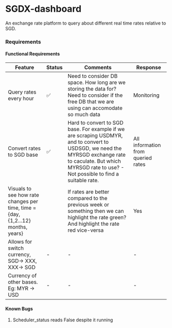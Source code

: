 ﻿# SGDX-dashboard

An exchange rate platform to query about different real time rates relative to SGD.


### Requirements 

#### Functional Requirements
Feature | Status | Comments | Response | 
--- | --- | --- | --- |
Query rates every hour  | ✅ | Need to consider DB space. How long are we storing the data for? Need to consider if the free DB that we are using can accomodate so much data | Monitoring | 
Convert rates to SGD base  | ✅ | Hard to convert to SGD base. For example if we are scraping USDMYR, and to convert to USDSGD, we need the MYRSGD exchange rate to caculate. But which MYRSGD rate to use? - Not possible to find a suitable rate. | All information from queried rates |
Visuals to see how rate changes per time, time = {day, {1,2...12} months, years}  | | If rates are better compared to the previous week or something then we can highlight the rate green? And highlight the rate red vice-versa | Yes |
Allows for switch currency, SGD-> XXX, XXX-> SGD   |  - | - | - |
Currency of other bases. Eg: MYR -> USD  |  - | - | - |

#### Known Bugs 
1. Scheduler_status reads False despite it running 